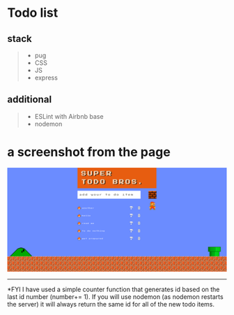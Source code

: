 # Todo list

## stack

> - pug
> - CSS
> - JS
> - express

## additional

> - ESLint with Airbnb base
> - nodemon

# a screenshot from the page

![screenshot of the page](./public/assets/images/Screenshot.png)

---

\*FYI I have used a simple counter function that generates id based on the last id number (number+= 1). If you will use nodemon (as nodemon restarts the server) it will always return the same id for all of the new todo items.

